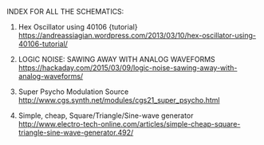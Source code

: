 INDEX FOR ALL THE SCHEMATICS:

1. Hex Oscillator using 40106 {tutorial}
https://andreassiagian.wordpress.com/2013/03/10/hex-oscillator-using-40106-tutorial/

2. LOGIC NOISE: SAWING AWAY WITH ANALOG WAVEFORMS 
https://hackaday.com/2015/03/09/logic-noise-sawing-away-with-analog-waveforms/

3. Super Psycho Modulation Source
http://www.cgs.synth.net/modules/cgs21_super_psycho.html

4. Simple, cheap, Square/Triangle/Sine-wave generator
http://www.electro-tech-online.com/articles/simple-cheap-square-triangle-sine-wave-generator.492/
